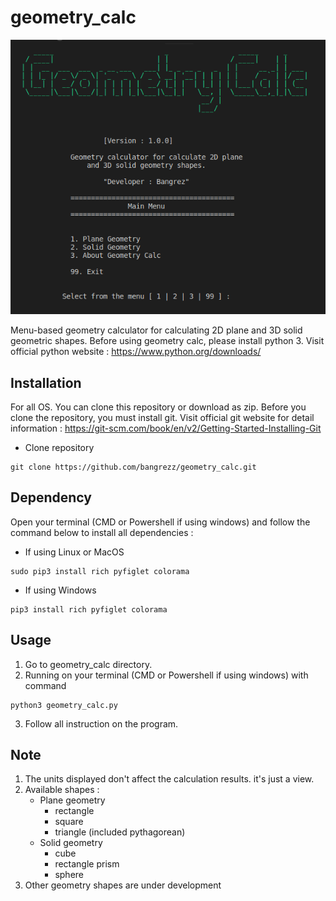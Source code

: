 # geometry_calc
![geometry_calc](https://github.com/BangrezzTech/geometry_calc/blob/main/screenshots/geometry%20calc.png)

Menu-based geometry calculator for calculating 2D plane and 3D solid geometric shapes.
Before using geometry calc, please install python 3. Visit official python website : 
https://www.python.org/downloads/

## Installation
For all OS. You can clone this repository or download as zip. Before you clone 
the repository, you must install git. Visit official git website for detail information : 
https://git-scm.com/book/en/v2/Getting-Started-Installing-Git 

- Clone repository

```
git clone https://github.com/bangrezz/geometry_calc.git
```

## Dependency
Open your terminal (CMD or Powershell if using windows) and follow the command below to 
install all dependencies :

- If using Linux or MacOS
```
sudo pip3 install rich pyfiglet colorama
```

- If using Windows
```
pip3 install rich pyfiglet colorama
```

## Usage
1. Go to geometry_calc directory.
2. Running on your terminal (CMD or Powershell if using windows) with command
``` 
python3 geometry_calc.py
```
3. Follow all instruction on the program.

## Note
1. The units displayed don't affect the calculation results. it's just a view.
2. Available shapes :
   - Plane geometry
        - rectangle
        - square
        - triangle (included pythagorean)
   - Solid geometry
        - cube
        - rectangle prism
        - sphere
3. Other geometry shapes are under development

